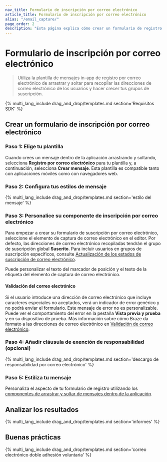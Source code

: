 ```yaml
---
nav_title: Formulario de inscripción por correo electrónico
article_title: Formulario de inscripción por correo electrónico
alias: "/email_capture/"
page_order: 2
description: "Esta página explica cómo crear un formulario de registro por correo electrónico con el editor de arrastrar y soltar mensajes dentro de la aplicación."
---
```


# Formulario de inscripción por correo electrónico

> Utiliza la plantilla de mensajes in-app de registro por correo electrónico de arrastrar y soltar para recopilar las direcciones de correo electrónico de los usuarios y hacer crecer tus grupos de suscripción.

{% multi_lang_include drag_and_drop/templates.md section='Requisitos SDK' %}

## Crear un formulario de inscripción por correo electrónico

### Paso 1: Elige tu plantilla

Cuando crees un mensaje dentro de la aplicación arrastrando y soltando, selecciona **Registro por correo electrónico** para tu plantilla y, a continuación, selecciona **Crear mensaje**. Esta plantilla es compatible tanto con aplicaciones móviles como con navegadores web.

### Paso 2: Configura tus estilos de mensaje

{% multi_lang_include drag_and_drop/templates.md section='estilo del mensaje' %}

### Paso 3: Personalice su componente de inscripción por correo electrónico

Para empezar a crear su formulario de suscripción por correo electrónico, seleccione el elemento de captura de correo electrónico en el editor. Por defecto, las direcciones de correo electrónico recopiladas tendrán el grupo de suscripción global **Suscrito**. Para incluir usuarios en grupos de suscripción específicos, consulte [Actualización de los estados de suscripción de correo electrónico]({{site.baseurl}}/user_guide/message_building_by_channel/email/managing_user_subscriptions#updating-email-subscription-states).

Puede personalizar el texto del marcador de posición y el texto de la etiqueta del elemento de captura de correo electrónico.

#### Validación del correo electrónico

Si el usuario introduce una dirección de correo electrónico que incluye caracteres especiales no aceptados, verá un indicador de error genérico y no podrá enviar el formulario. Este mensaje de error no es personalizable. Puede ver el comportamiento del error en la pestaña **Vista previa y prueba** y en su dispositivo de prueba. Más información sobre cómo Braze da formato a las direcciones de correo electrónico en [Validación de correo electrónico]({{site.baseurl}}/user_guide/message_building_by_channel/email/email_setup/email_validation/).

### Paso 4: Añadir cláusula de exención de responsabilidad (opcional)

{% multi_lang_include drag_and_drop/templates.md section='descargo de responsabilidad por correo electrónico' %}

### Paso 5: Estiliza tu mensaje

Personaliza el aspecto de tu formulario de registro utilizando los [componentes de arrastrar y soltar de mensajes dentro de la aplicación][3].

## Analizar los resultados

{% multi_lang_include drag_and_drop/templates.md section='informes' %}

## Buenas prácticas

{% multi_lang_include drag_and_drop/templates.md section='correo electrónico doble adhesión voluntaria' %}

[3]: {{site.baseurl}}/user_guide/message_building_by_channel/in-app_messages/drag_and_drop/style_settings/#message-components
